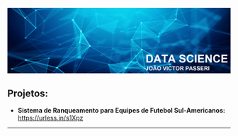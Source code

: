 
<p align="center">
  <img src="shutterstock_699818803_Slider_2_WEB.png" >
</p>

## Projetos:


* **Sistema de Ranqueamento para Equipes de Futebol Sul-Americanos:** https://urless.in/s1Xpz


---



